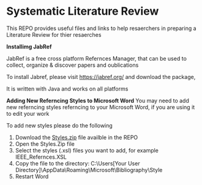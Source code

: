 # Systematic Literature Review
This REPO provides useful files and links to help resaerchers in preparing a Literature Review for thier resaerches 

**Installimg JabRef**

JabRef is a free cross platform Refernces Manager, that can be used to collect, organize & discover papers and oublications 

To install Jabref, please visit https://jabref.org/ and download the package, 

It is written with Java and works on all platforms

**Adding New Referncing Styles to Microsoft Word**
You may need to add new referncing styles referncing to your Microsoft Word, if you are using it to edit your work

To add new styles please do the following

1. Download the [Styles.zip]([url](https://github.com/aymanbahaa/SystematicLiteratureReview/raw/main/styles.zip)) file availble in the REPO
2. Open the Styles.Zip file
3. Select the styles (.xsl) files you want to add, for example IEEE_Refernces.XSL
4. Copy the file to the directory: C:\Users\[Your User Directory]\AppData\Roaming\Microsoft\Bibliography\Style
5. Restart Word
